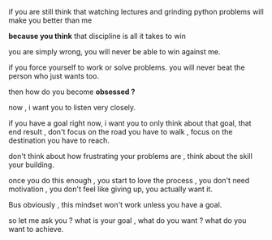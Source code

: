 if you are still think that watching lectures and grinding python problems will make you better than me 

**because you think** that discipline is all it takes to win

you are simply wrong, you will never be able to win against me. 

if you force yourself to work or solve problems.
you will never beat the person who just wants too.

then how do you become **obsessed ?**

now , i want you to listen very closely. 

if you have a goal right now, i want you to only think about that goal, that end result , don't focus on the road you have to walk ,  focus on the destination you have to reach. 

don't think about how frustrating your problems are , think about the skill your building.

once you do this enough , you start to love the process , you don't need motivation , you don't feel like giving up, you actually want it.  

Bus obviously , this mindset won't work unless you have a goal.

so let me ask you ? what is your goal , what do you want ? what do you want to achieve. 